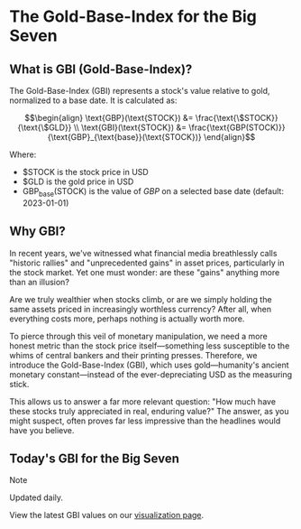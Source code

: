 # The Gold-Base-Index for the Big Seven

## What is GBI (Gold-Base-Index)?

The Gold-Base-Index (GBI) represents a stock's value relative to gold, normalized to a base date. It is calculated as:

```math
\begin{align}
\text{GBP}(\text{STOCK}) &= \frac{\text{\$STOCK}}{\text{\$GLD}} \\
\text{GBI}(\text{STOCK}) &= \frac{\text{GBP(STOCK)}}{\text{GBP}_{\text{base}}(\text{STOCK})}
\end{align}
```

Where:
- $`\text{\$STOCK}`$ is the stock price in USD
- $`\text{\$GLD}`$ is the gold price in USD
- $`\text{GBP}_{\text{base}}(\text{STOCK})`$ is the value of $GBP$ on a selected base date (default: 2023-01-01)

## Why GBI?

In recent years, we've witnessed what financial media breathlessly calls "historic rallies" and "unprecedented gains" in asset prices, particularly in the stock market. Yet one must wonder: are these "gains" anything more than an illusion?

Are we truly wealthier when stocks climb, or are we simply holding the same assets priced in increasingly worthless currency? After all, when everything costs more, perhaps nothing is actually worth more.

To pierce through this veil of monetary manipulation, we need a more honest metric than the stock price itself—something less susceptible to the whims of central bankers and their printing presses. Therefore, we introduce the Gold-Base-Index (GBI), which uses gold—humanity's ancient monetary constant—instead of the ever-depreciating USD as the measuring stick.

This allows us to answer a far more relevant question: "How much have these stocks truly appreciated in real, enduring value?" The answer, as you might suspect, often proves far less impressive than the headlines would have you believe.

## Today's GBI for the Big Seven

>[!NOTE]
> Updated daily.

View the latest GBI values on our [visualization page](https://littlelittlecloud.github.io/GBI/).
